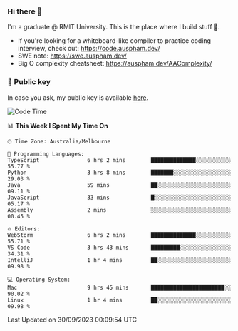 ### Hi there 👋

I'm a graduate @ RMIT University. This is the place where I build stuff 👀. 

- If you're looking for a whiteboard-like compiler to practice coding interview, check out: https://code.auspham.dev/
- SWE note: https://swe.auspham.dev/
- Big O complexity cheatsheet: https://auspham.dev/AAComplexity/

### 🔑 Public key

In case you ask, my public key is available [here](https://public.auspham.dev/).

<!--START_SECTION:waka-->
![Code Time](http://img.shields.io/badge/Code%20Time-1%2C087%20hrs%2039%20mins-blue)

📊 **This Week I Spent My Time On** 

```text
🕑︎ Time Zone: Australia/Melbourne

💬 Programming Languages: 
TypeScript               6 hrs 2 mins        ██████████████░░░░░░░░░░░   55.77 % 
Python                   3 hrs 8 mins        ███████░░░░░░░░░░░░░░░░░░   29.03 % 
Java                     59 mins             ██░░░░░░░░░░░░░░░░░░░░░░░   09.11 % 
JavaScript               33 mins             █░░░░░░░░░░░░░░░░░░░░░░░░   05.17 % 
Assembly                 2 mins              ░░░░░░░░░░░░░░░░░░░░░░░░░   00.45 % 

🔥 Editors: 
WebStorm                 6 hrs 2 mins        ██████████████░░░░░░░░░░░   55.71 % 
VS Code                  3 hrs 43 mins       █████████░░░░░░░░░░░░░░░░   34.31 % 
IntelliJ                 1 hr 4 mins         ██░░░░░░░░░░░░░░░░░░░░░░░   09.98 % 

💻 Operating System: 
Mac                      9 hrs 45 mins       ███████████████████████░░   90.02 % 
Linux                    1 hr 4 mins         ██░░░░░░░░░░░░░░░░░░░░░░░   09.98 % 
```


 Last Updated on 30/09/2023 00:09:54 UTC
<!--END_SECTION:waka-->

<!--
**rockmanvnx6/rockmanvnx6** is a ✨ _special_ ✨ repository because its `README.md` (this file) appears on your GitHub profile.

Here are some ideas to get you started:

- 🔭 I’m currently working on ...
- 🌱 I’m currently learning ...
- 👯 I’m looking to collaborate on ...
- 🤔 I’m looking for help with ...
- 💬 Ask me about ...
- 📫 How to reach me: ...
- 😄 Pronouns: ...
- ⚡ Fun fact: ...
-->
